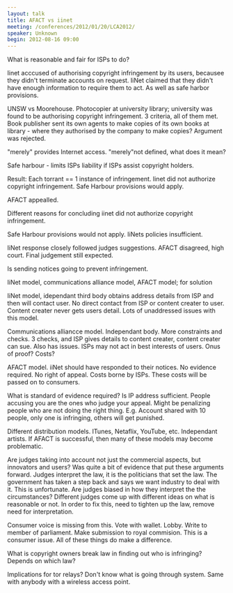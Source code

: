 ```yaml
---
layout: talk
title: AFACT vs iinet
meeting: /conferences/2012/01/20/LCA2012/
speaker: Unknown
begin: 2012-08-16 09:00
---
```

What is reasonable and fair for ISPs to do?

Iinet acccused of authorising copyright infringement by its users, becausee they didn't terminate accounts on request. IiNet claimed that
they didn't have enough information to require them to act. As well as safe harbor provisions.

UNSW vs Moorehouse. Photocopier at university library; university was found to be authorising copyright infringement. 3 criteria, all of
them met. Book publisher sent its own agents to make copies of its own books at library - where they authorised by the company to make
copies? Argument was rejected.

"merely" provides Internet access. "merely"not defined, what does it mean?

Safe harbour - limits ISPs liability if ISPs assist copyright holders.

Result: Each torrant == 1 instance of infringement. Iinet did not authorize copyright infringement. Safe Harbour provisions would apply.

AFACT appealled.

Different reasons for concluding iinet did not authorize copyright infringement.

Safe Harbour provisions would not apply. IiNets policies insufficient.

IiNet response closely followed judges suggestions. AFACT disagreed, high court. Final judgement still expected.

Is sending notices going to prevent infringement.

IiNet model, communications alliance model, AFACT model; for solution

IiNet model, idependant third body obtains address details from ISP and then will contact user. No direct contact from ISP or content
creater to user. Content creater never gets users detail. Lots of unaddressed issues with this model.

Communications alliancce model. Independant body. More constraints and checks. 3 checks, and ISP gives details to content creater, content
creater can sue. Also has issues. ISPs may not act in best interests of users. Onus of proof? Costs?

AFACT model. iiNet should have responded to their notices. No evidence required. No right of appeal. Costs borne by ISPs. These costs will
be passed on to consumers.

What is standard of evidence required? Is IP address sufficient. People accusing you are the ones who judge your appeal. Might be
penalizing people who are not doing the right thing. E.g. Account shared with 10 people, only one is infringing, others will get punished.

Different distribution models. ITunes, Netaflix, YouTube, etc. Independant artists. If AFACT is successful, then many of these models may
become problematic.

Are judges taking into account not just the commercial aspects, but innovators and users? Was quite a bit of evidence that put these
arguments forward. Judges interpret the law, it is the politicians that set the law. The government has taken a step back and says we want
industry to deal with it. This is unfortunate. Are judges biased in how they interpret the the circumstances? Different judges come up with
different ideas on what is reasonable or not. In order to fix this, need to tighten up the law, remove need for interpretation.

Consumer voice is missing from this. Vote with wallet. Lobby. Write to member of parliament. Make submission to royal commision. This is a
consumer issue. All of these things do make a difference.

What is copyright owners break law in finding out who is infringing? Depends on which law?

Implications for tor relays? Don't know what is going through system. Same with anybody with a wireless access point.
